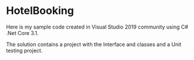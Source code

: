 # HotelBooking

Here is my sample code created in Visual Studio 2019 community using C# .Net Core 3.1.

The solution contains a project with the Interface and classes and a Unit testing project.
